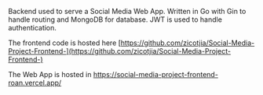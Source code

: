 Backend used to serve a Social Media Web App. Written in Go with Gin to handle routing and MongoDB for database. JWT is used to handle authentication.

The frontend code is hosted here [https://github.com/zicotjia/Social-Media-Project-Frontend-](https://github.com/zicotjia/Social-Media-Project-Frontend-)

The Web App is hosted in https://social-media-project-frontend-roan.vercel.app/
